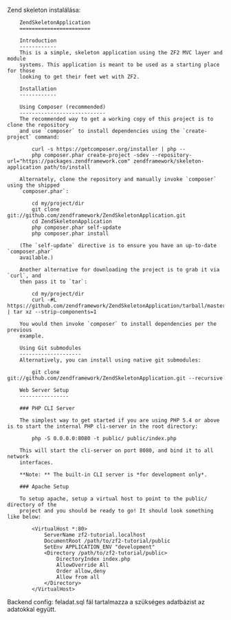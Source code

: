 
Zend skeleton instalálása:

		ZendSkeletonApplication
		=======================

		Introduction
		------------
		This is a simple, skeleton application using the ZF2 MVC layer and module
		systems. This application is meant to be used as a starting place for those
		looking to get their feet wet with ZF2.

		Installation
		------------

		Using Composer (recommended)
		----------------------------
		The recommended way to get a working copy of this project is to clone the repository
		and use `composer` to install dependencies using the `create-project` command:

			curl -s https://getcomposer.org/installer | php --
			php composer.phar create-project -sdev --repository-url="https://packages.zendframework.com" zendframework/skeleton-application path/to/install

		Alternately, clone the repository and manually invoke `composer` using the shipped
		`composer.phar`:

			cd my/project/dir
			git clone git://github.com/zendframework/ZendSkeletonApplication.git
			cd ZendSkeletonApplication
			php composer.phar self-update
			php composer.phar install

		(The `self-update` directive is to ensure you have an up-to-date `composer.phar`
		available.)

		Another alternative for downloading the project is to grab it via `curl`, and
		then pass it to `tar`:

			cd my/project/dir
			curl -#L https://github.com/zendframework/ZendSkeletonApplication/tarball/master | tar xz --strip-components=1

		You would then invoke `composer` to install dependencies per the previous
		example.

		Using Git submodules
		--------------------
		Alternatively, you can install using native git submodules:

			git clone git://github.com/zendframework/ZendSkeletonApplication.git --recursive

		Web Server Setup
		----------------

		### PHP CLI Server

		The simplest way to get started if you are using PHP 5.4 or above is to start the internal PHP cli-server in the root directory:

			php -S 0.0.0.0:8080 -t public/ public/index.php

		This will start the cli-server on port 8080, and bind it to all network
		interfaces.

		**Note: ** The built-in CLI server is *for development only*.

		### Apache Setup

		To setup apache, setup a virtual host to point to the public/ directory of the
		project and you should be ready to go! It should look something like below:

			<VirtualHost *:80>
				ServerName zf2-tutorial.localhost
				DocumentRoot /path/to/zf2-tutorial/public
				SetEnv APPLICATION_ENV "development"
				<Directory /path/to/zf2-tutorial/public>
					DirectoryIndex index.php
					AllowOverride All
					Order allow,deny
					Allow from all
				</Directory>
			</VirtualHost>
Backend config:
	feladat.sql fál tartalmazza a szükséges adatbázist az adatokkal együtt.
	

